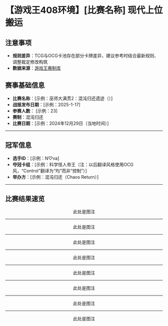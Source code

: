 # 【游戏王408环境】[比赛名称]  现代上位搬运
## 注意事项
- **规则差异**：TCG与OCG卡池存在部分卡牌差异，建议参考时结合最新规则、调整裁定修改构筑  
- **数据来源**：[游戏王赛制库]()  

## 赛事基础信息

- **比赛名称**：[示例：巫师大满贯2：混沌归还遗迹（）]  
- **战报发布日期**：[示例：2025-1-17]  
- **参赛人数**： [示例：23]  
- **赛制**：混沌归还  
- **比赛日期**：[示例：2024年12月29日（当地时间）]  

---

## 冠军信息
- **选手ID**：[示例：N♡va]  
- **夺冠卡组**：[示例：科学怪人帝王（注：以后翻译风格使用OCG风，“Control”翻译为“均”而非“控制”）]  
- **举办方**：[示例：混沌归还（Chaos Return）]  

---

## 比赛结果速览

<center>
    <img src = ""
         width = "%">
    <br>
    此处是图注
</center>

---

<center>
    <img src = ""
         width = "%">
    <br>
    此处是图注
</center>

---

<center>
    <img src = ""
         width = "%">
    <br>
    此处是图注
</center>

---

<center>
    <img src = ""
         width = "%">
    <br>
    此处是图注
</center>

---

<center>
    <img src = ""
         width = "%">
    <br>
    此处是图注
</center>

---

<center>
    <img src = ""
         width = "%">
    <br>
    此处是图注
</center>

---

<center>
    <img src = ""
         width = "%">
    <br>
    此处是图注
</center>

---

<center>
    <img src = ""
         width = "%">
    <br>
    此处是图注
</center>